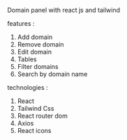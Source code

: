 Domain panel with react js and tailwind 

features :
1. Add domain 
2. Remove domain 
3. Edit domain 
4. Tables 
5. Filter domains 
6. Search by domain name 

technologies :
1. React 
2. Tailwind Css 
3. React router dom 
4. Axios 
5. React icons 
 